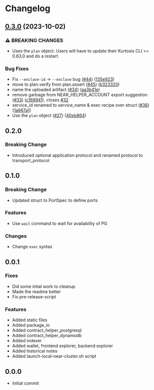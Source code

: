 # Changelog

## [0.3.0](https://github.com/kurtosis-tech/near-package/compare/0.2.0...0.3.0) (2023-10-02)


### ⚠ BREAKING CHANGES

* Uses the `plan` object. Users will have to update their Kurtosis CLI >= 0.63.0 and do a restart.

### Bug Fixes

* Fix `--enclave-id` -&gt; `--enclave` bug ([#44](https://github.com/kurtosis-tech/near-package/issues/44)) ([135e923](https://github.com/kurtosis-tech/near-package/commit/135e923f7995b9dec2c4c54753407b52cfaabc65))
* move to plan.verify from plan.assert ([#45](https://github.com/kurtosis-tech/near-package/issues/45)) ([b323320](https://github.com/kurtosis-tech/near-package/commit/b323320ec8116428cc17e955fa7b88ce9ed00cbb))
* name the uploaded artifact ([#34](https://github.com/kurtosis-tech/near-package/issues/34)) ([aa3b41e](https://github.com/kurtosis-tech/near-package/commit/aa3b41e1fb59ae233dffc972f45838751537a07b))
* remove garbage from NEAR_HELPER_ACCOUNT export suggestion ([#33](https://github.com/kurtosis-tech/near-package/issues/33)) ([c168941](https://github.com/kurtosis-tech/near-package/commit/c16894179653307310c94464df3eb629ba363bef)), closes [#32](https://github.com/kurtosis-tech/near-package/issues/32)
* service_id renamed to service_name & exec recipe over struct ([#36](https://github.com/kurtosis-tech/near-package/issues/36)) ([1a667a1](https://github.com/kurtosis-tech/near-package/commit/1a667a153011874ba1848cceadb166224b942970))
* Use the `plan` object ([#27](https://github.com/kurtosis-tech/near-package/issues/27)) ([40eb864](https://github.com/kurtosis-tech/near-package/commit/40eb864a0c44bbbcd3d3e48ab43c41e3cfd49c1b))

## 0.2.0

### Breaking Change
- Introduced optional application protocol and renamed protocol to transport_protocol

## 0.1.0

### Breaking Change
- Updated struct to PortSpec to define ports

### Features
- Use `wait` command to wait for availability of PG

### Changes
- Change `exec` syntax

## 0.0.1

### Fixes
- Did some intial work to cleanup
- Made the readme better
- Fix pre-release-script

### Features
- Added static files
- Added package_io
- Added contract_helper_postgresql
- Added contract_helper_dynamodb
- Added indexer
- Added wallet, frontend explorer, backend explorer
- Added historical notes
- Added launch-local-near-cluster.sh script

## 0.0.0
- Initial commit
